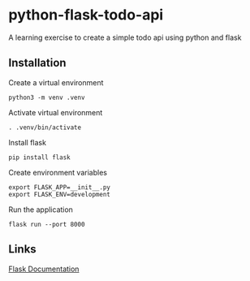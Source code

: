 # python-flask-todo-api
A learning exercise to create a simple todo api using python and flask

## Installation
Create a virtual environment

```
python3 -m venv .venv
```
Activate virtual environment

```
. .venv/bin/activate
```

Install flask
```
pip install flask
```
Create environment variables
```
export FLASK_APP=__init__.py
export FLASK_ENV=development
```
Run the application
```
flask run --port 8000
```

## Links
[Flask Documentation](https://flask.palletsprojects.com/en/2.3.x/)
